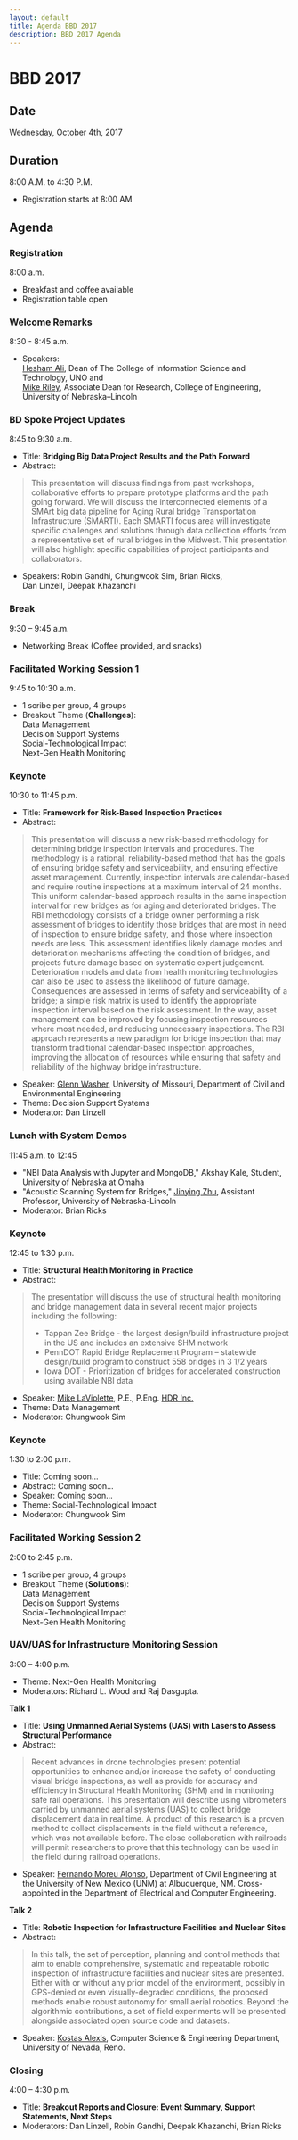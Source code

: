 ```yaml
---
layout: default
title: Agenda BBD 2017
description: BBD 2017 Agenda
---
```


# BBD 2017

## Date
Wednesday, October 4th, 2017

## Duration  
8:00 A.M. to 4:30 P.M.  
- Registration starts at 8:00 AM

## Agenda

### Registration
8:00 a.m.  
- Breakfast and coffee available      
- Registration table open  

### Welcome Remarks
8:30 - 8:45 a.m.              
- Speakers:  
[Hesham Ali](http://www.unomaha.edu/college-of-information-science-and-technology/about/faculty-staff/hesham-ali.php), Dean of The College of Information Science and Technology, UNO and  
[Mike Riley](http://engineering.unl.edu/mark-riley/), Associate Dean for Research, College of Engineering, University of Nebraska–Lincoln


### BD Spoke Project Updates
8:45 to 9:30 a.m.      
- Title: **Bridging Big Data Project Results and the Path Forward**  
- Abstract:
> This presentation will discuss findings from past workshops, collaborative efforts to prepare prototype platforms and the path going forward. We will discuss the interconnected elements of a SMArt big data pipeline for Aging Rural bridge Transportation Infrastructure (SMARTI). Each SMARTI focus area will investigate specific challenges and solutions through data collection efforts from a representative set of rural bridges in the Midwest. This presentation will also highlight specific capabilities of project participants and collaborators.

- Speakers: Robin Gandhi, Chungwook Sim, Brian Ricks,  
Dan Linzell, Deepak Khazanchi   

### Break
9:30 – 9:45 a.m.         
- Networking Break (Coffee provided, and snacks)

### Facilitated Working Session 1
9:45 to 10:30 a.m.    
- 1 scribe per group, 4 groups
- Breakout Theme (**Challenges**):   
  Data Management  
  Decision Support Systems  
  Social-Technological Impact  
  Next-Gen Health Monitoring

### Keynote
10:30 to 11:45 p.m.     
- Title: **Framework for Risk-Based Inspection Practices**     
- Abstract:
> This presentation will discuss a new risk-based methodology for determining bridge inspection intervals and procedures.  The methodology is a rational, reliability-based method that has the goals of ensuring bridge safety and serviceability, and ensuring effective asset management.  Currently, inspection intervals are calendar-based and require routine inspections at a maximum interval of 24 months.  This uniform calendar-based approach results in the same inspection interval for new bridges as for aging and deteriorated bridges.  The RBI methodology consists of a bridge owner performing a risk assessment of bridges to identify those bridges that are most in need of inspection to ensure bridge safety, and those where inspection needs are less.  This assessment identifies likely damage modes and deterioration mechanisms affecting the condition of bridges, and projects future damage based on systematic expert judgement.  Deterioration models and data from health monitoring technologies can also be used to assess the likelihood of future damage.  Consequences are assessed in terms of safety and serviceability of a bridge; a simple risk matrix is used to identify the appropriate inspection interval based on the risk assessment.  In the way, asset management can be improved by focusing inspection resources where most needed, and reducing unnecessary inspections.  The RBI approach represents a new paradigm for bridge inspection that may transform traditional calendar-based inspection approaches, improving the allocation of resources while ensuring that safety and reliability of the highway bridge infrastructure.

- Speaker: [Glenn Washer](https://bridgingbigdata.github.io/pages/bio.html#glenn-washer), University of Missouri, Department of Civil and Environmental Engineering   
- Theme: Decision Support Systems  
- Moderator: Dan Linzell        

### Lunch with System Demos
11:45 a.m. to 12:45
- "NBI Data Analysis with Jupyter and MongoDB," Akshay Kale, Student, University of Nebraska at Omaha
- "Acoustic Scanning System for Bridges," [Jinying Zhu](http://engineering.unl.edu/civil/faculty/jinying-zhu/), Assistant Professor, University of Nebraska-Lincoln
- Moderator: Brian Ricks

### Keynote
12:45 to 1:30 p.m.    
- Title: **Structural Health Monitoring in Practice**   
- Abstract:
> The presentation will discuss the use of structural health monitoring and bridge management data in several recent major projects including the following:  
> - Tappan Zee Bridge - the largest design/build infrastructure project in the US and includes an extensive SHM network
> - PennDOT Rapid Bridge Replacement Program – statewide design/build program to construct 558 bridges in 3 1/2 years
> - Iowa DOT - Prioritization of bridges for accelerated construction using available NBI data

- Speaker: [Mike LaViolette](https://bridgingbigdata.github.io/pages/bio.html#michael-laviolette), P.E., P.Eng. [HDR Inc.](https://www.hdrinc.com)  
- Theme: Data Management   
- Moderator: Chungwook Sim


### Keynote
1:30 to 2:00 p.m.    
- Title: Coming soon...  
- Abstract: Coming soon...   
- Speaker: Coming soon...
- Theme: Social-Technological Impact     
- Moderator: Chungwook Sim                                                           

### Facilitated Working Session 2
2:00 to 2:45 p.m.    
- 1 scribe per group, 4 groups
- Breakout Theme (**Solutions**):   
  Data Management  
  Decision Support Systems  
  Social-Technological Impact  
  Next-Gen Health Monitoring    

### UAV/UAS for Infrastructure Monitoring Session
3:00 – 4:00 p.m.  
- Theme: Next-Gen Health Monitoring    
- Moderators: Richard L. Wood and Raj Dasgupta.

**Talk 1**
- Title: **Using Unmanned Aerial Systems (UAS) with Lasers to Assess Structural Performance**  
- Abstract:
> Recent advances in drone technologies present potential opportunities to enhance and/or increase the safety of conducting visual bridge inspections, as well as provide for accuracy and efficiency in Structural Health Monitoring (SHM) and in monitoring safe rail operations. This presentation will describe using vibrometers carried by unmanned aerial systems (UAS) to collect bridge displacement data in real time. A product of this research is a proven method to collect displacements in the field without a reference, which was not available before. The close collaboration with railroads will permit researchers to prove that this technology can be used in the field during railroad operations.    

- Speaker: [Fernando Moreu Alonso](https://bridgingbigdata.github.io/pages/bio.html#fernando-moreu), Department of Civil Engineering at the University of New Mexico (UNM) at Albuquerque, NM. Cross-appointed in the Department of Electrical and Computer Engineering.

**Talk 2**
- Title: **Robotic Inspection for Infrastructure Facilities and Nuclear Sites**
- Abstract:
> In this talk, the set of perception, planning and control methods that aim to enable comprehensive, systematic and repeatable robotic inspection of infrastructure facilities and nuclear sites are presented. Either with or without any prior model of the environment, possibly in GPS-denied or even visually-degraded conditions, the proposed methods enable robust autonomy for small aerial robotics. Beyond the algorithmic contributions, a set of field experiments will be presented alongside associated open source code and datasets.

- Speaker: [Kostas Alexis](https://bridgingbigdata.github.io/pages/bio.html#kostas-alexis), Computer Science & Engineering Department, University of Nevada, Reno.

### Closing
4:00 – 4:30 p.m.  
- Title: **Breakout Reports  and Closure: Event Summary, Support Statements, Next Steps**   
- Moderators: Dan Linzell, Robin Gandhi, Deepak Khazanchi, Brian Ricks
